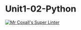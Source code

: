 # Unit1-02-Python
[![Mr Coxall's Super Linter](https://github.com/ICS3U-C-Programming-LukeD/Unit1-02-Python/workflows/Mr%20Coxall's%20Super%20Linter/badge.svg)](https://github.com/ICS3U-C-Programming-LukeD/Unit1-02-Python/actions/)
